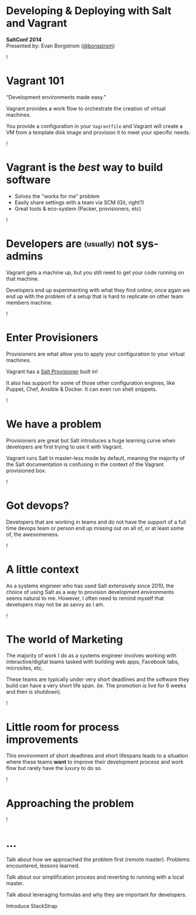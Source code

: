 # Developing & Deploying with Salt and Vagrant

**SaltConf 2014**<br />
Presented by: Evan Borgstrom (<a href="http://github.com/borgstrom">@borgstrom</a>)

!

# Vagrant 101

&#8220;Development environments made easy.&#8221;

Vagrant provides a work flow to orchestrate the creation of virtual machines.

You provide a configuration in your <code>Vagrantfile</code> and Vagrant will create a VM from a template disk image and provision it to meet your specific needs.

!

# Vagrant is the *best* way to build software

* Solves the "works for me" problem
* Easily share settings with a team via SCM (Git, right?)
* Great tools & eco-system (Packer, provisioners, etc)

!

# Developers are <sub><sup>(usually)</sup></sub> not sys-admins

Vagrant gets a machine up, but you still need to get your code running on that machine.

Developers end up experimenting with what they find online, once again we end up with the problem of a setup that is hard to replicate on other team members machine.

!

# Enter Provisioners

Provisioners are what allow you to apply your configuration to your virtual machines.

Vagrant has a [Salt Provisioner][] built in!

It also has support for some of those other configuration engines, like Puppet, Chef, Ansible & Docker. It can even run shell snippets.

[Salt Provisioner]: http://docs.vagrantup.com/v2/provisioning/salt.html

!

# We have a problem

Provisioners are great but Salt introduces a huge learning curve when developers are first trying to use it with Vagrant.

Vagrant runs Salt in master-less mode by default, meaning the majority of the Salt documentation is confusing in the context of the Vagrant provisioned box.

!

# Got devops?

Developers that are working in teams and do not have the support of a full time devops team or person end up missing out on all of, or at least some of, the awesomeness.

!

# A little context

As a systems engineer who has used Salt extensively since 2010, the choice of using Salt as a way to provision development environments seems natural to me. However, I often need to remind myself that developers may not be as savvy as I am.

!

# The world of Marketing

The majority of work I do as a systems engineer involves working with interactive/digital teams tasked with building web apps, Facebook tabs, microsites, etc.

These teams are typically under very short deadlines and the software they build can have a very short life span. (ie. The promotion is live for 6 weeks and then is shutdown).

!

# Little room for process improvements

This environment of short deadlines and short lifespans leads to a situation where these teams **want** to improve their development process and work flow but rarely have the luxury to do so.

!

# Approaching the problem




!

# ...

Talk about how we approached the problem first (remote master). Problems encountered, lessons learned.

Talk about our simplification process and reverting to running with a local master.

Talk about leveraging formulas and why they are important for developers.

Introduce StackStrap
